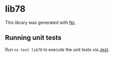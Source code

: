 # lib78

This library was generated with [Nx](https://nx.dev).


## Running unit tests

Run `nx test lib78` to execute the unit tests via [Jest](https://jestjs.io).


